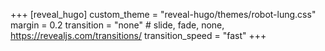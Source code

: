 +++
[reveal_hugo]
custom_theme = "reveal-hugo/themes/robot-lung.css"
margin = 0.2
transition = "none"  # slide, fade, none, https://revealjs.com/transitions/
transition_speed = "fast"
+++
